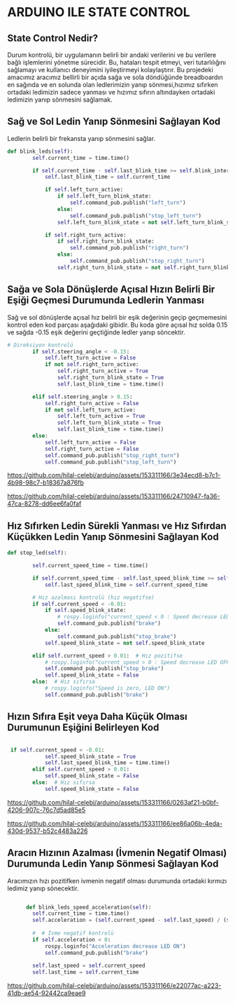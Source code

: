 # ARDUINO ILE STATE CONTROL
## State Control Nedir?
Durum kontrolü, bir uygulamanın belirli bir andaki verilerini ve bu verilere bağlı işlemlerini yönetme sürecidir. Bu, hataları tespit etmeyi, veri tutarlılığını sağlamayı ve kullanıcı deneyimini iyileştirmeyi kolaylaştırır. 
Bu projedeki amacımız aracımız bellirli bir açıda sağa ve sola döndüğünde breadboardın en sağında ve en solunda olan ledlerimizin yanıp sönmesi,hızımız sıfırken ortadaki ledimizin sadece yanması ve hızımız sıfırın altındayken ortadaki ledimizin yanıp sönmesini sağlamak.

## Sağ ve Sol Ledin Yanıp Sönmesini Sağlayan Kod
Ledlerin belirli bir frekansta yanıp sönmesini sağlar.


```python
def blink_leds(self):
        self.current_time = time.time()

        if self.current_time - self.last_blink_time >= self.blink_interval:
            self.last_blink_time = self.current_time

            if self.left_turn_active:
                if self.left_turn_blink_state:
                    self.command_pub.publish("left_turn")
                else:
                    self.command_pub.publish("stop_left_turn")
                self.left_turn_blink_state = not self.left_turn_blink_state

            if self.right_turn_active:
                if self.right_turn_blink_state:
                    self.command_pub.publish("right_turn")
                else:
                    self.command_pub.publish("stop_right_turn")
                self.right_turn_blink_state = not self.right_turn_blink_state

```

## Sağa ve Sola Dönüşlerde Açısal Hızın Belirli Bir Eşiği Geçmesi Durumunda Ledlerin Yanması
Sağ ve sol dönüşlerde açısal hız belirli bir eşik değerinin geçip geçmemesini kontrol eden kod parçası aşağıdaki gibidir. Bu koda göre açısal hız solda 0.15 ve sağda -0.15 eşik değerini geçtiğinde ledler yanıp söncektir.

``` python
# Direksiyon kontrolü
        if self.steering_angle < -0.15:
            self.left_turn_active = False
            if not self.right_turn_active:
                self.right_turn_active = True
                self.right_turn_blink_state = True
                self.last_blink_time = time.time()

        elif self.steering_angle > 0.15:
            self.right_turn_active = False
            if not self.left_turn_active:
                self.left_turn_active = True
                self.left_turn_blink_state = True
                self.last_blink_time = time.time()
        else:
            self.left_turn_active = False
            self.right_turn_active = False
            self.command_pub.publish("stop_right_turn")
            self.command_pub.publish("stop_left_turn")

```


https://github.com/hilal-celebi/arduino/assets/153311166/3e34ecd8-b7c1-4b98-98c7-b18367a876fb 

https://github.com/hilal-celebi/arduino/assets/153311166/24710947-fa36-47ca-8278-dd6ee6fa0faf


## Hız Sıfırken Ledin Sürekli Yanması ve Hız Sıfırdan Küçükken Ledin Yanıp Sönmesini Sağlayan Kod

``` python
def stop_led(self):

        self.current_speed_time = time.time()

        if self.current_speed_time - self.last_speed_blink_time >= self.blink_interval:
            self.last_speed_blink_time = self.current_speed_time

        # Hız azalması kontrolü (hız negatifse)
        if self.current_speed < -0.01:
            if self.speed_blink_state:
                # rospy.loginfo("current_speed < 0 : Speed decrease LED ON")
                self.command_pub.publish("brake")
            else:
                self.command_pub.publish("stop_brake")
            self.speed_blink_state = not self.speed_blink_state

        elif self.current_speed > 0.01:  # Hız pozitifse
            # rospy.loginfo("current_speed > 0 : Speed decrease LED OFF")
            self.command_pub.publish("stop_brake")
            self.speed_blink_state = False
        else:  # Hız sıfırsa
            # rospy.loginfo("Speed is zero, LED ON")
            self.command_pub.publish("brake")

```

## Hızın Sıfıra Eşit veya Daha Küçük Olması Durumunun Eşiğini Belirleyen Kod
``` python

 if self.current_speed < -0.01:
            self.speed_blink_state = True
            self.last_speed_blink_time = time.time()
        elif self.current_speed > 0.01:
            self.speed_blink_state = False
        else:  # Hız sıfırsa
            self.speed_blink_state = False


```

https://github.com/hilal-celebi/arduino/assets/153311166/0263af21-b0bf-4206-907c-76c7d5ad85e5


https://github.com/hilal-celebi/arduino/assets/153311166/ee86a06b-4eda-430d-9537-b52c4483a226






## Aracın Hızının Azalması (İvmenin Negatif Olması) Durumunda Ledin Yanıp Sönmesi Sağlayan Kod
Aracımızın hızı pozitifken ivmenin negatif olması durumunda ortadaki kırmızı ledimiz yanıp sönecektir.
``` python

      def blink_leds_speed_acceleration(self):
        self.current_time = time.time()
        self.acceleration = (self.current_speed - self.last_speed) / (self.current_time - self.last_time)
    
        #  # İvme negatif kontrolü
        if self.acceleration < 0:
            rospy.loginfo("Acceleration decrease LED ON")
            self.command_pub.publish("brake")
    
        self.last_speed = self.current_speed
        self.last_time = self.current_time

```





https://github.com/hilal-celebi/arduino/assets/153311166/e22077ac-a223-41db-ae54-92442ca9eae9









